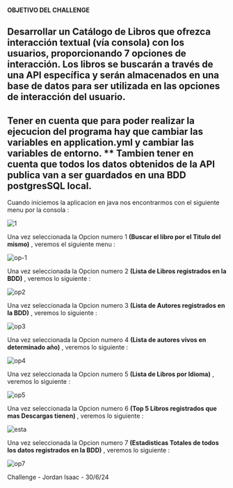 **OBJETIVO DEL CHALLENGE**

Desarrollar un Catálogo de Libros que ofrezca interacción textual (vía consola) con los usuarios,
proporcionando 7 opciones de interacción.
Los libros se buscarán a través de una API específica y serán almacenados en una base de datos para ser
utilizada en las opciones de interacción del usuario.
-------------------------------------------------------------------------------------------------------
Tener en cuenta que para poder realizar la ejecucion del programa hay que cambiar las variables en 
application.yml y cambiar las variables de entorno. **
Tambien tener en cuenta que todos los datos obtenidos de la API publica van a ser guardados en una BDD
postgresSQL local.
-------------------------------------------------------------------------------------------------------
Cuando iniciemos la aplicacion en java nos encontrarmos con el siguiente menu por la consola :

![1](https://github.com/ij-jkl/literAlura-Challenge/assets/49004469/6da388ee-52e1-453a-93a9-340a730f4e47)


Una vez seleccionada la Opcion numero 1 **(Buscar el libro por el Titulo del mismo)** , veremos el siguiente menu : 


![op-1](https://github.com/ij-jkl/literAlura-Challenge/assets/49004469/63ec73a1-24b5-4e02-b928-d24c4c074424)


Una vez seleccionada la Opcion numero 2 **(Lista de Libros registrados en la BDD)** , veremos lo siguiente : 


![op2](https://github.com/ij-jkl/literAlura-Challenge/assets/49004469/856d7f6d-ee27-403d-96ef-2b9f27ac141a)


Una vez seleccionada la Opcion numero 3 **(Lista de Autores registrados en la BDD)** , veremos lo siguiente : 


![op3](https://github.com/ij-jkl/literAlura-Challenge/assets/49004469/1218dcce-f8cb-4bbe-ae6c-bedc7e6227a6)


Una vez seleccionada la Opcion numero 4 **(Lista de autores vivos en determinado año)** , veremos lo siguiente : 


![op4](https://github.com/ij-jkl/literAlura-Challenge/assets/49004469/d96240a1-7e4b-41c7-bfa1-9b99d8972bec)


Una vez seleccionada la Opcion numero 5 **(Lista de Libros por Idioma)** , veremos lo siguiente : 


![op5](https://github.com/ij-jkl/literAlura-Challenge/assets/49004469/66ef8b78-66f9-46cd-9449-07954ba3d9b9)


Una vez seleccionada la Opcion numero 6 **(Top 5 Libros registrados que mas Descargas tienen)** , veremos lo siguiente : 


![esta](https://github.com/ij-jkl/literAlura-Challenge/assets/49004469/678def1d-d134-4077-b4b3-925f48342dc4)


Una vez seleccionada la Opcion numero 7 **(Estadisticas Totales de todos los datos registrados en la BDD)** , veremos lo siguiente : 


![op7](https://github.com/ij-jkl/literAlura-Challenge/assets/49004469/2302ebe9-0ece-4331-93e1-d4948bc2d86e)



Challenge - Jordan Isaac - 30/6/24
